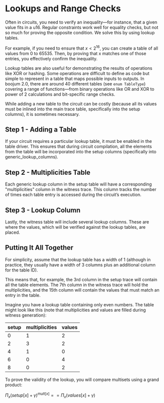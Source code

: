 # Lookups and Range Checks

Often in circuits, you need to verify an inequality—for instance, that a given value fits in a u16. Regular constraints work well for equality checks, but not so much for proving the opposite condition. We solve this by using lookup tables.

For example, if you need to ensure that $x < 2^{16}$, you can create a table of all values from 0 to 65535. Then, by proving that x matches one of those entries, you effectively confirm the inequality.

Lookup tables are also useful for demonstrating the results of operations like XOR or hashing. Some operations are difficult to define as code but simple to represent in a table that maps possible inputs to outputs. In boojum 2.0, there are around 40 different tables (see `enum TableType`) covering a range of functions—from binary operations like OR and XOR to power of 2 calculations and bit-specific range checks.

While adding a new table to the circuit can be costly (because all its values must be inlined into the main trace table, specifically into the setup columns), it is sometimes necessary.

## Step 1 - Adding a Table

If your circuit requires a particular lookup table, it must be enabled in the table driver. This ensures that during circuit compilation, all the elements from the table will be incorporated into the setup columns (specifically into generic_lookup_columns).

## Step 2 - Multiplicities Table

Each generic lookup column in the setup table will have a corresponding "multiplicities" column in the witness trace. This column tracks the number of times each table entry is accessed during the circuit’s execution.

## Step 3 - Lookup Column

Lastly, the witness table will include several lookup columns. These are where the values, which will be verified against the lookup tables, are placed.

## Putting It All Together

For simplicity, assume that the lookup table has a width of 1 (although in practice, they usually have a width of 3 columns plus an additional column for the table ID).

This means that, for example, the 3rd column in the setup trace will contain all the table elements. The 7th column in the witness trace will hold the multiplicities, and the 15th column will contain the values that must match an entry in the table.

Imagine you have a lookup table containing only even numbers. The table might look like this (note that multiplicities and values are filled during witness generation):

| setup | multiplicities | values |
|-------|----------------|--------|
| 0     | 1              | 2      |
| 2     | 3              | 2      |
| 4     | 1              | 0      |
| 6     | 0              | 4      |
| 8     | 0              | 2      |

To prove the validity of the lookup, you will compare multisets using a grand product:

$\Pi_x  (setup[x] + \gamma) ^ {mult[x]}  == \Pi_x (values[x] + \gamma)$
